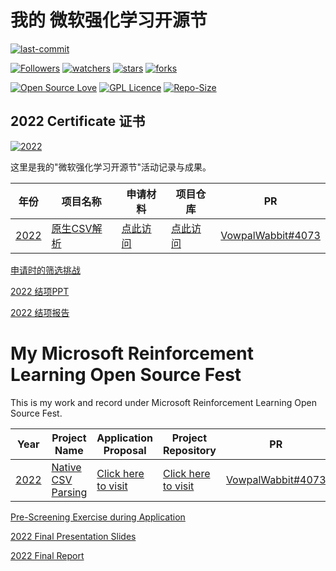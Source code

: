 # 我的 微软强化学习开源节

[![last-commit](https://img.shields.io/github/last-commit/HollowMan6/My-Microsoft-Reinforcement-Learning-Open-Source-Fest)](../../graphs/commit-activity)

[![Followers](https://img.shields.io/github/followers/HollowMan6?style=social)](https://github.com/HollowMan6?tab=followers)
[![watchers](https://img.shields.io/github/watchers/HollowMan6/My-Microsoft-Reinforcement-Learning-Open-Source-Fest?style=social)](../../watchers)
[![stars](https://img.shields.io/github/stars/HollowMan6/My-Microsoft-Reinforcement-Learning-Open-Source-Fest?style=social)](../../stargazers)
[![forks](https://img.shields.io/github/forks/HollowMan6/My-Microsoft-Reinforcement-Learning-Open-Source-Fest?style=social)](../../network/members)

[![Open Source Love](https://img.shields.io/badge/-%E2%9D%A4%20Open%20Source-Green?style=flat-square&logo=Github&logoColor=white&link=https://hollowman6.github.io/fund.html)](https://hollowman6.github.io/fund.html)
[![GPL Licence](https://img.shields.io/badge/license-GPL-blue)](https://opensource.org/licenses/GPL-3.0/)
[![Repo-Size](https://img.shields.io/github/repo-size/HollowMan6/My-Microsoft-Reinforcement-Learning-Open-Source-Fest.svg)](../../archive/master.zip)

## 2022 Certificate 证书

[![2022](https://hollowman6.github.io/img/badges/RLOSFest.jpg)](https://www.microsoft.com/en-us/research/academic-program/rl-open-source-fest/alumni/#:~:text=Songlin)

这里是我的"微软强化学习开源节"活动记录与成果。

|  年份   |  项目名称 | 申请材料 | 项目仓库 | PR |
|  ----  | ----  |  ----  | ----  | ---- | 
| [2022](https://www.microsoft.com/en-us/research/academic-program/rl-open-source-fest/)  | [原生CSV解析](https://vowpalwabbit.org/rlos/2022/projects#native-csv-parsing) | [点此访问](proposal.md) | [点此访问](https://github.com/HollowMan6/vowpal_wabbit) | [VowpalWabbit#4073](https://github.com/VowpalWabbit/vowpal_wabbit/pull/4073)

[申请时的筛选挑战](https://github.com/HollowMan6/vowpal_wabbit/commit/41b6d4c4eef65b94734bd0c228fde2b15d8a2ff5)

[2022 结项PPT](slides.pptx)

[2022 结项报告](https://hollowmansblog.wordpress.com/2022/08/13/microsoft-reinforcement-learning-open-source-fest-2022-native-csv-parser/)

# My Microsoft Reinforcement Learning Open Source Fest
This is my work and record under Microsoft Reinforcement Learning Open Source Fest.

|  Year   |  Project Name  |  Application Proposal  | Project Repository  | PR |
|  ----  | ----  |  ----  | ----  | ---- |
| [2022](https://www.microsoft.com/en-us/research/academic-program/rl-open-source-fest/)  | [Native CSV Parsing](https://vowpalwabbit.org/rlos/2022/projects#native-csv-parsing) | [Click here to visit](proposal.md) | [Click here to visit](https://github.com/HollowMan6/vowpal_wabbit) | [VowpalWabbit#4073](https://github.com/VowpalWabbit/vowpal_wabbit/pull/4073)

[Pre-Screening Exercise during Application](https://github.com/HollowMan6/vowpal_wabbit/commit/41b6d4c4eef65b94734bd0c228fde2b15d8a2ff5)

[2022 Final Presentation Slides](slides.pptx)

[2022 Final Report](https://hollowmansblog.wordpress.com/2022/08/13/microsoft-reinforcement-learning-open-source-fest-2022-native-csv-parser/)

